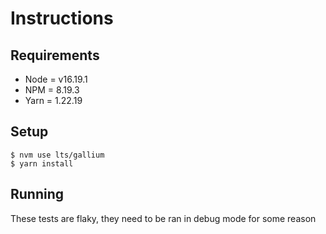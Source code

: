 # Instructions

## Requirements
- Node = v16.19.1
- NPM = 8.19.3
- Yarn = 1.22.19

## Setup

```shell
$ nvm use lts/gallium
$ yarn install
```

## Running
These tests are flaky, they need to be ran in debug mode for some reason